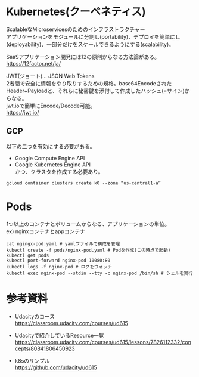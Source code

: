 # Kubernetes(クーベネティス)

ScalableなMicroservicesのためのインフラストラクチャー  
アプリケーションをモジュールに分割し(portability)、デプロイを簡単にし(deployability)、一部分だけをスケールできるようにする(scalability)。  

SaaSアプリケーション開発には12の原則からなる方法論がある。  
https://12factor.net/ja/  

JWT(ジョート)... JSON Web Tokens  
2者間で安全に情報をやり取りするための規格。base64EncodeされたHeader+Payloadと、それらに秘密鍵を添付して作成したハッシュ(=サイン)からなる。  
jwt.ioで簡単にEncode/Decode可能。  
https://jwt.io/  

## GCP
以下の二つを有効にする必要がある。  
* Google Compute Engine API  
* Google Kubernetes Engine API  
かつ、クラスタを作成する必要あり。  
```console:
gcloud container clusters create k0 --zone “us-central1-a”  
```

# Pods
1つ以上のコンテナとボリュームからなる、アプリケーションの単位。  
ex) nginxコンテナとappコンテナ  
```console:
cat ngingx-pod.yaml # yamlファイルで構成を管理  
kubectl create -f pods/nginx-pod.yaml # Podを作成(この時点で起動)
kubectl get pods  
kubectl port-forward nginx-pod 10080:80  
kubectl logs -f nginx-pod # ログをウォッチ  
kubectl exec nginx-pod --stdin --tty -c nginx-pod /bin/sh # シェルを実行  
```

# 参考資料
* Udacityのコース  
https://classroom.udacity.com/courses/ud615  

* Udacityで紹介しているResource一覧
https://classroom.udacity.com/courses/ud615/lessons/7826112332/concepts/80841806450923  

* k8sのサンプル  
https://github.com/udacity/ud615  
